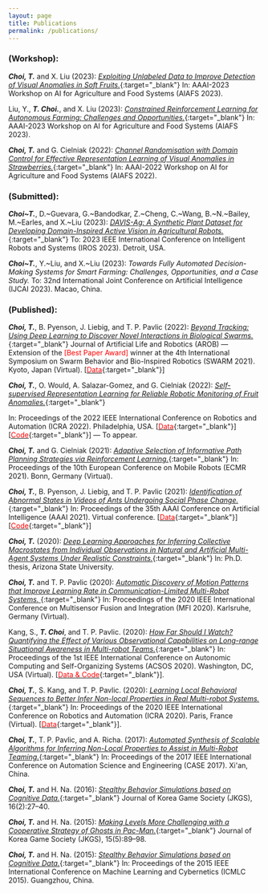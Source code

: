 ```yaml
---
layout: page
title: Publications
permalink: /publications/
---
```


### (Workshop): 

***Choi, T.*** and X. Liu (2023): [*Exploiting Unlabeled Data to Improve Detection of Visual Anomalies in Soft 
Fruits.*](https://openreview.net/forum?id=WGBHIs3ugm){:target="_blank"}
In: AAAI-2023 Workshop on AI for Agriculture and Food Systems (AIAFS 2023).

Liu, Y., ***T. Choi.***, and X. Liu (2023): [*Constrained Reinforcement Learning for Autonomous Farming: Challenges and Opportunities.*](https://openreview.net/forum?id=BVkzFyB-dv){:target="_blank"}
In: AAAI-2023 Workshop on AI for Agriculture and Food Systems (AIAFS 2023).

***Choi, T.*** and G. Cielniak (2022): [*Channel Randomisation with Domain Control for Effective
Representation Learning of Visual Anomalies in Strawberries.*](https://openreview.net/forum?id=BcQqzWwzoaw){:target="_blank"}
In: AAAI-2022 Workshop on AI for Agriculture and Food Systems (AIAFS 2022).


### (Submitted): 

***Choi~T.***, D.~Guevara, G.~Bandodkar, Z.~Cheng, C.~Wang, B.~N.~Bailey, M.~Earles, and X.~Liu (2023): [*DAVIS-Ag: A Synthetic Plant Dataset for Developing Domain-Inspired Active Vision in Agricultural Robots.*](https://arxiv.org/abs/2303.05764){:target="_blank"} 
To: 2023 IEEE International Conference on
Intelligent Robots and Systems (IROS 2023). Detroit, USA.

***Choi~T.***, Y.~Liu, and X.~Liu (2023): *Towards Fully Automated Decision-Making Systems for Smart Farming: Challenges, Opportunities, and  a Case Study.*
To: 32nd International Joint Conference on Artificial Intelligence (IJCAI 2023). Macao, China.


### (Published):

***Choi, T.***, B. Pyenson, J. Liebig, and T. P. Pavlic (2022): 
[*Beyond Tracking: Using Deep Learning to Discover Novel Interactions in Biological 
Swarms.*](https://link.springer.com/article/10.1007/s10015-022-00753-y){:target="_blank"} 
Journal of Artificial Life and Robotics (AROB)
&mdash;
Extension of the <span style="color:red">[Best Paper Award]</span> winner 
at the 4th International Symposium on Swarm Behavior and Bio-Inspired Robotics (SWARM 2021). 
Kyoto, Japan (Virtual). 
\[[<span style="color:red">Data</span>](https://github.com/ctyeong/OpticalFlows_HsAnts){:target="_blank"}\]
<!-- [arXiv:2108.09394](https://arxiv.org/abs/2108.09394){:target="_blank"}. -->

***Choi, T.***, O. Would, A. Salazar-Gomez, and  G. Cielniak (2022): [*Self-supervised Representation Learning for
Reliable Robotic Monitoring of Fruit Anomalies.*](https://arxiv.org/abs/2109.10135){:target="_blank"} 
<!-- [arXiv:2109.10135](https://arxiv.org/abs/2109.10135){:target="_blank"}. -->
In: Proceedings of the 2022 IEEE International Conference on Robotics and Automation (ICRA 2022). Philadelphia, USA.
\[[<span style="color:red">Data</span>](https://github.com/ctyeong/Riseholme-2021){:target="_blank"}\]
\[[<span style="color:red">Code</span>](https://github.com/ctyeong/CH-Rand){:target="_blank"}\] 
&mdash; To appear.

***Choi, T.*** and G. Cielniak (2021): 
[*Adaptive Selection of Informative Path Planning Strategies via
Reinforcement Learning.*](https://ieeexplore.ieee.org/document/9568796){:target="_blank"}
In: Proceedings of the 10th European Conference on Mobile Robots (ECMR 2021). Bonn, Germany (Virtual).

***Choi, T.***, B. Pyenson, J. Liebig, and T. P. Pavlic (2021): 
[*Identification of Abnormal States in Videos of Ants Undergoing Social Phase Change.*](https://ojs.aaai.org/index.php/AAAI/article/view/17794){:target="_blank"}
In: Proceedings of the 35th AAAI Conference on Artificial Intelligence (AAAI 2021). Virtual conference.
\[[<span style="color:red">Data</span>](https://github.com/ctyeong/OpticalFlows_HsAnts){:target="_blank"}\]
\[[<span style="color:red">Code</span>](https://github.com/ctyeong/IO-GEN){:target="_blank"}\]

***Choi, T.*** (2020):
[*Deep Learning Approaches for Inferring Collective Macrostates from Individual Observations in Natural and Artificial Multi-Agent Systems Under Realistic Constraints.*](https://search.proquest.com/openview/315da7f3afc6956f0befeee8568d5246/1?pq-origsite=gscholar&cbl=18750&diss=y){:target="_blank"}
In: Ph.D. thesis, Arizona State University.

***Choi, T.*** and T. P. Pavlic (2020): 
[*Automatic Discovery of Motion Patterns that Improve Learning Rate in Communication-Limited Multi-Robot Systems.* ](https://ieeexplore.ieee.org/abstract/document/9235218){:target="_blank"}
In: Proceedings of the 2020 IEEE International Conference on Multisensor Fusion and Integration
(MFI 2020). Karlsruhe, Germany (Virtual).

Kang, S., ***T. Choi***, and T. P. Pavlic. (2020): 
[*How Far Should I Watch? Quantifying the Effect
of Various Observational Capabilities on Long-range Situational Awareness in
Multi-robot Teams.*](https://ieeexplore.ieee.org/document/9196255){:target="_blank"}
In: Proceedings of the 1st IEEE International Conference on Autonomic Computing and Self-Organizing Systems (ACSOS 2020). Washington, DC, USA (Virtual).
\[[<span style="color:red">Data & Code</span>](https://github.com/PavlicLab/ACSOS2020_ReTLo_Extension){:target="_blank"}\].

***Choi, T.***, S. Kang, and T. P. Pavlic. (2020): 
[*Learning Local Behavioral Sequences to Better Infer Non-local Properties in Real Multi-robot Systems.*](https://ieeexplore.ieee.org/document/9196728){:target="_blank"} 
In: Proceedings of the 2020 IEEE International Conference on Robotics and Automation (ICRA 2020). Paris, France (Virtual).
\[[<span style="color:red">Data</span>](https://github.com/ctyeong/ReTLo){:target="_blank"}\].

***Choi, T.***, T. P. Pavlic, and A. Richa. (2017): 
[*Automated Synthesis of Scalable Algorithms for Inferring Non-Local Properties to Assist in Multi-Robot Teaming.*](https://ieeexplore.ieee.org/document/8256320){:target="_blank"} 
In: Proceedings of the 2017 IEEE International Conference on Automation Science and Engineering (CASE 2017). Xi'an, China.

***Choi, T.*** and H. Na. (2016): 
[*Stealthy Behavior Simulations based on Cognitive Data.*](https://www.koreascience.or.kr/article/JAKO201614137725963.page){:target="_blank"} 
Journal of Korea Game Society (JKGS), 16(2):27–40.

***Choi, T.*** and H. Na. (2015): 
[*Making Levels More Challenging with a Cooperative Strategy
of Ghosts in Pac-Man.*](https://www.koreascience.or.kr/article/JAKO201532434264018.jsp-kj=SSMHB4&py=2012&vnc=v27n6&sp=588){:target="_blank"} 
Journal of Korea Game Society (JKGS), 15(5):89–98.

***Choi, T.*** and H. Na. (2015): 
[*Stealthy Behavior Simulations based on Cognitive Data.*](https://ieeexplore.ieee.org/document/7340900){:target="_blank"} 
In: Proceedings of the 2015 IEEE International Conference on Machine Learning
and Cybernetics (ICMLC 2015). Guangzhou, China.


